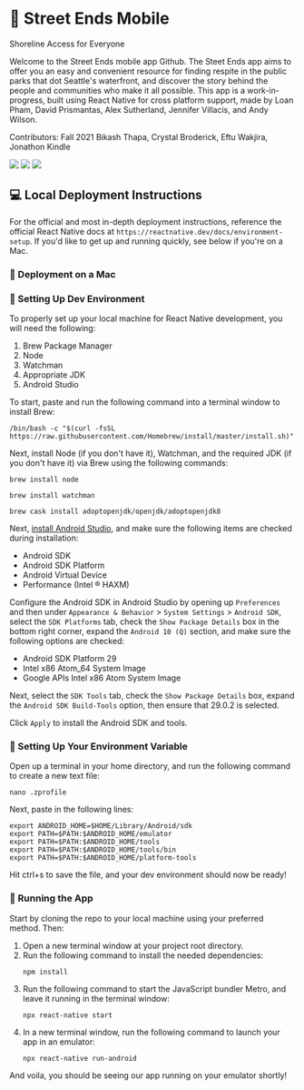# :evergreen_tree: Street Ends Mobile 
Shoreline Access for Everyone

Welcome to the Street Ends mobile app Github. The Steet Ends app aims to offer you an easy and convenient resource for finding respite in the public parks that dot Seattle's waterfront, and discover the story behind the people and communities who make it all possible. This app is a work-in-progress, built using React Native for cross platform support, made by Loan Pham, David Prismantas, Alex Sutherland, Jennifer Villacis, and Andy Wilson.

Contributors:
Fall 2021
Bikash Thapa,
Crystal Broderick,
Eftu Wakjira,
Jonathon Kindle

<div>
<img src="![Screenshot_1634606176](https://user-images.githubusercontent.com/46705433/137831287-547a9bb7-92d9-4529-9c42-27b99fd02776.png)"/>
<img src="![Screenshot_1634606185](https://user-images.githubusercontent.com/46705433/137831312-76746529-fcc9-4689-b622-cd850d7507d1.png)"/>
<img src="![Screenshot_1618807294](https://user-images.githubusercontent.com/46705433/137831317-c3fc8b48-eda2-464c-a68f-9d5f0dea9fae.png)"/>
</div>


## :computer: Local Deployment Instructions
For the official and most in-depth deployment instructions, reference the official React Native docs at `https://reactnative.dev/docs/environment-setup`. If you'd like to get up and running quickly, see below if you're on a Mac.

### :apple:  Deployment on a Mac


### :hammer:  Setting Up Dev Environment

To properly set up your local machine for React Native development, you will need the following:
1. Brew Package Manager
2. Node
3. Watchman
4. Appropriate JDK
5. Android Studio

To start, paste and run the following command into a terminal window to install Brew:
```shell
/bin/bash -c "$(curl -fsSL https://raw.githubusercontent.com/Homebrew/install/master/install.sh)"
```
Next, install Node (if you don't have it), Watchman, and the required JDK (if you don't have it) via Brew using the following commands:
```shell
brew install node
```
```shell
brew install watchman
```
```shell
brew cask install adoptopenjdk/openjdk/adoptopenjdk8
```

Next, [install Android Studio](https://developer.android.com/studio/index.html), and make sure the following items are checked during installation:
- Android SDK
- Android SDK Platform
- Android Virtual Device
- Performance (Intel ® HAXM)

Configure the Android SDK in Android Studio by opening up `Preferences` and then under `Appearance & Behavior` > `System Settings` > `Android SDK`, select the `SDK Platforms` tab, check the `Show Package Details` box in the bottom right corner, expand the `Android 10 (Q)` section, and make sure the following options are checked:

- Android SDK Platform 29
- Intel x86 Atom_64 System Image
- Google APIs Intel x86 Atom System Image

Next, select the `SDK Tools` tab, check the `Show Package Details` box, expand the `Android SDK Build-Tools` option, then ensure that 29.0.2 is selected.

Click `Apply` to install the Android SDK and tools.


### :page_facing_up:  Setting Up Your Environment Variable


Open up a terminal in your home directory, and run the following command to create a new text file:
```shell
nano .zprofile 
```
Next, paste in the following lines:
```shell
export ANDROID_HOME=$HOME/Library/Android/sdk
export PATH=$PATH:$ANDROID_HOME/emulator
export PATH=$PATH:$ANDROID_HOME/tools
export PATH=$PATH:$ANDROID_HOME/tools/bin
export PATH=$PATH:$ANDROID_HOME/platform-tools
```
Hit ctrl+s to save the file, and your dev environment should now be ready!

### :runner:  Running the App

Start by cloning the repo to your local machine using your preferred method. Then:
1. Open a new terminal window at your project root directory.
3. Run the following command to install the needed dependencies:
    ```shell
    npm install
    ```
4. Run the following command to start the JavaScript bundler Metro, and leave it running in the terminal window:
    ```shell
    npx react-native start
    ```
5. In a new terminal window, run the following command to launch your app in an emulator:
    ```shell
    npx react-native run-android
    ```
    
And voila, you should be seeing our app running on your emulator shortly!
